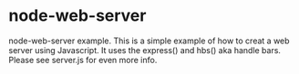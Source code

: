 # node-web-server
node-web-server example.
This is a simple example of how to creat a web server using Javascript. It uses the express() and hbs() aka handle bars.
Please see server.js for even more info.
